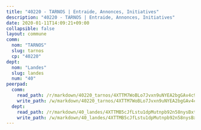 ```yaml
---
title: "40220 - TARNOS | Entraide, Annonces, Initiatives"
description: "40220 - TARNOS | Entraide, Annonces, Initiatives"
date: 2020-01-11T14:09:21+09:00
collapsible: false
layout: commune
comm:
  nom: "TARNOS"
  slug: tarnos
  cp: "40220"
dept:
  nom: "Landes"
  slug: landes
  num: "40"
peerpad:
  comm:
    read_path: /r/markdown/40220_tarnos/4XTTM7WoBLo7Jvxn9uNYEA2bgGAv4c9q6vLdSZWhJUEgWVzAf
    write_path: /w/markdown/40220_tarnos/4XTTM7WoBLo7Jvxn9uNYEA2bgGAv4c9q6vLdSZWhJUEgWVzAf-K3TgUSB425XLKpR8Qfdk2Bd3efuZKPB5xfPVhKpWspLsPCi7w3cpA3uLRjnkcCLNiWuLZtSdXBhL4BbsAgcUcuGngDpXqk9ED6Zqg5NtJcqRQjUu1dCSgMTZtE2uG5H4bDiwUuEB
  dept:
    read_path: /r/markdown/40_landes/4XTTMB5cJfLstu1dpMutnpb92n58nysBxt2LvNHp8iFa2he7h
    write_path: /w/markdown/40_landes/4XTTMB5cJfLstu1dpMutnpb92n58nysBxt2LvNHp8iFa2he7h-K3TgUvrqNj5GqBsxRXbDQxXTucun7uHSVZWT5C8CgQNaESTTE4cfR63JCubPGiKkKruc9dwpRJsb8aWPbJoGCdC5JVr33cPSqpb1rkjpoPrBPEdrj3zMya2yHWSYgr5GG1nyDstK
---
```


